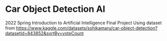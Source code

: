 # Car Object Detection AI
 2022 Spring Introduction to Artificial Intelligence Final Project
 Using dataset from https://www.kaggle.com/datasets/sshikamaru/car-object-detection?datasetId=843852&sortBy=voteCount

